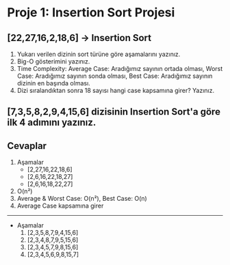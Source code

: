 # Proje 1: Insertion Sort Projesi
## **[22,27,16,2,18,6]** -> Insertion Sort

1. Yukarı verilen dizinin sort türüne göre aşamalarını yazınız.
2. Big-O gösterimini yazınız.
3. Time Complexity: Average Case: Aradığımız sayının ortada olması, Worst Case: Aradığımız sayının sonda olması, Best Case: Aradığımız sayının dizinin en başında olması.
4. Dizi sıralandıktan sonra 18 sayısı hangi case kapsamına girer? Yazınız.

## **[7,3,5,8,2,9,4,15,6]** dizisinin Insertion Sort'a göre ilk 4 adımını yazınız.


## Cevaplar
1. Aşamalar
    * [2,27,16,22,18,6]
    * [2,6,16,22,18,27]
    * [2,6,16,18,22,27]
2. O(n²)
3. Average & Worst Case: O(n²), Best Case: O(n)
4. Average Case kapsamına girer

---
* Aşamalar
    1. [2,3,5,8,7,9,4,15,6]
    2. [2,3,4,8,7,9,5,15,6]
    3. [2,3,4,5,7,9,8,15,6]
   4. [2,3,4,5,6,9,8,15,7]
